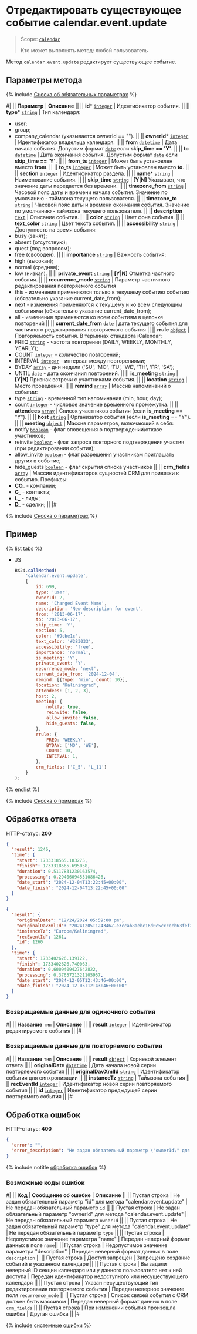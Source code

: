 # Отредактировать существующее событие calendar.event.update

> Scope: [`calendar`](../scopes/permissions.md)
>
> Кто может выполнять метод: любой пользователь

Метод `calendar.event.update` редактирует существующее событие.

## Параметры метода

{% include [Сноска об обязательных параметрах](../../_includes/required.md) %}

#|
|| **Параметр** | **Описание** ||
|| **id***
[`integer`](../data-types.md) | Идентификатор события. ||
|| **type***
[`string`](../data-types.md) | Тип календаря:
- user;
- group;
- company_calendar (указывается ownerId == ""). ||
|| **ownerId***
[`integer`](../data-types.md) | Идентификатор владельца календаря. ||
|| **from**
[`datetime`](../data-types.md) | Дата начала события. Допустим формат [`date`](../data-types.md) если **skip_time == 'Y'**. ||
|| **to**
[`datetime`](../data-types.md) | Дата окончания события. Допустим формат [`date`](../data-types.md) если **skip_time == 'Y'**. ||
|| **from_ts**
[`integer`](../data-types.md) | Может быть установлен вместо **from**. ||
|| **to_ts**
[`integer`](../data-types.md) | Может быть установлен вместо **to**. ||
|| **section**
[`integer`](../data-types.md) | Идентификатор раздела. ||
|| **name***
[`string`](../data-types.md) | Наименование события. ||
|| **skip_time**
[`string`](../data-types.md) | **[Y\|N]** Указывает, что значение даты передается без времени. ||
|| **timezone_from**
[`string`](../data-types.md) | Часовой пояс даты и времени начала события. Значение по умолчанию - таймзона текущего пользователя. ||
|| **timezone_to**
[`string`](../data-types.md) | Часовой пояс даты и времени окончания события. Значение по умолчанию - таймзона текущего пользователя. ||
|| **description**
[`text`](../data-types.md) | Описание события. ||
|| **color**
[`string`](../data-types.md) | Цвет фона события. ||
|| **text_color**
[`string`](../data-types.md) | Цвет текста события. ||
|| **accessibility**
[`string`](../data-types.md) | Доступность на время события: 
- busy (занят); 
- absent (отсутствую); 
- quest (под вопросом); 
- free (свободен). ||
|| **importance**
[`string`](../data-types.md) | Важность события: 
- high (высокая); 
- normal (средняя); 
- low (низкая). ||
|| **private_event**
[`string`](../data-types.md) | **[Y\|N]** Отметка частного события. ||
|| **recurrence_mode**
[`string`](../data-types.md) | Параметр частичного редактирования повторяемого события
- this - изменения применяются только к текущему событию событию (обязательно указание current_date_from); 
- next - изменения применяются к текущему и ко всем следующим событиями (обязательно указание current_date_from); 
- all - изменения применяются ко всем событиям в цепочке повторений ||
|| **current_date_from**
[`date`](../data-types.md) | дата текущего события для частичного редактирования повторяемого события ||
|| **rrule**
[`object`](../data-types.md) | Повторяемость события. В терминах стандарта iCalendar:
- FREQ [`string`](../data-types.md) - частота повторения (DAILY, WEEKLY, MONTHLY, YEARLY);
- COUNT [`integer`](../data-types.md) - количество повторений;
- INTERVAL [`integer`](../data-types.md) - интервал между повторениями;
- BYDAY [`array`](../data-types.md) - дни недели ('SU', 'MO', 'TU', 'WE', 'TH', 'FR', 'SA');
- UNTIL [`date`](../data-types.md) - дата окончания повторений. ||
|| **is_meeting**
[`string`](../data-types.md) | **[Y\|N]** Признак встречи с участниками события. ||
|| **location**
[`string`](../data-types.md) | Место проведения. ||
|| **remind**
[`array`](../data-types.md) | Массив напоминаний о событии:
- type [`string`](../data-types.md) - временной тип напоминания (min, hour, day); 
- count [`integer`](../data-types.md) - числовое значение временного промежутка. ||
|| **attendees**
[`array`](../data-types.md) | Список участников события (если **is_meeting** == "Y"). ||
|| **host**
[`string`](../data-types.md) | Организатор события (если **is_meeting** == "Y"). ||
|| **meeting**
[`object`](../data-types.md) | Массив параметров, включающий в себя: 
- notify [`boolean`](../data-types.md) - флаг оповещения о подтверждении\отказе участников;
- reinvite [`boolean`](../data-types.md) - флаг запроса повторного подтверждения участия (при редактировании события);
- allow_invite [`boolean`](../data-types.md) - флаг разрешения участникам приглашать других в событие;
- hide_guests [`boolean`](../data-types.md) - флаг скрытия списка участников ||
|| **crm_fields**
[`array`](../data-types.md) | Массив идентификаторов сущностей CRM для привязки к событию. Префиксы:
- **CO_** - компании;
- **C_** - контакты;
- **L_** - лиды;
- **D_** - сделки; ||
|#

{% include [Сноска о параметрах](../../_includes/required.md) %}

## Пример

{% list tabs %}

- JS

    ```js
    BX24.callMethod(
        'calendar.event.update',
        {
            id: 699,
            type: 'user',
            ownerId: 2,
            name: 'Changed Event Name',
            description: 'New description for event',
            from: '2013-06-17',
            to: '2013-06-17',
            skip_time: 'Y',
            section: 5,
            color: '#9cbe1c',
            text_color: '#283033',
            accessibility: 'free',
            importance: 'normal',
            is_meeting: 'Y',
            private_event: 'Y',
            recurrence_mode: 'next',
            current_date_from: '2024-12-04',
            remind: [{type: 'min', count: 10}],
            location: 'Kaliningrad',
            attendees: [1, 2, 3],
            host: 2,
            meeting: {
                notify: true,
                reinvite: false,
                allow_invite: false,
                hide_guests: false,
            },
            rrule: {
                FREQ: 'WEEKLY',
                BYDAY: ['MO', 'WE'],
                COUNT: 10,
                INTERVAL: 1,
            },
            crm_fields: ['C_5', 'L_11']
        }
    );
    ```
{% endlist %}

{% include [Сноска о примерах](../../_includes/examples.md) %}

## Обработка ответа

HTTP-статус: **200**

```json
{
  "result": 1246,
  "time": {
    "start": 1733318565.183275,
    "finish": 1733318565.695058,
    "duration": 0.5117831230163574,
    "processing": 0.29406094551086426,
    "date_start": "2024-12-04T13:22:45+00:00",
    "date_finish": "2024-12-04T13:22:45+00:00"
  }
}
```

```json
{
  "result": {
    "originalDate": "12/24/2024 05:59:00 pm",
    "originalDavXmlId": "20241205T124346Z-e3ccab8aebc16d0c5cccecb63fef2bc3@b24evo.lan",
    "instanceTz": "Europe/Kaliningrad",
    "recEventId": 1261,
    "id": 1260
  },
  "time": {
    "start": 1733402626.139122,
    "finish": 1733402626.740063,
    "duration": 0.6009409427642822,
    "processing": 0.3765721321105957,
    "date_start": "2024-12-05T12:43:46+00:00",
    "date_finish": "2024-12-05T12:43:46+00:00"
  }
}
```

### Возвращаемые данные для одиночного события
#|
|| **Название**
`тип` | **Описание** ||
|| **result**
[`integer`](../data-types.md) | Идентификатор редактируемого события ||
|#

### Возвращаемые данные для повторяемого события
#|
|| **Название**
`тип` | **Описание** ||
|| **result**
[`object`](../data-types.md) | Корневой элемент ответа ||
|| **originalDate**
[`datetime`](../data-types.md) | Дата начала новой серии повторяемого события ||
|| **originalDavXmlId**
[`string`](../data-types.md) | Идентификатор события для синхронизации ||
|| **instanceTz**
[`string`](../data-types.md) | Таймзона события ||
|| **recEventId**
[`integer`](../data-types.md) | Идентификатор новой серии повторяемого события ||
|| **id**
[`integer`](../data-types.md) | Идентификатор предыдущей серии повторямого события ||
|#

## Обработка ошибок

HTTP-статус: **400**

```json
{
  "error": "",
  "error_description": "Не задан обязательный параметр \"ownerId\" для метода \"calendar.event.update\""
}
```
{% include notitle [обработка ошибок](../../_includes/error-info.md) %}

### Возможные коды ошибок

#|
|| **Код** | **Cообщение об ошибке** | **Описание** ||
|| Пустая строка | Не задан обязательный параметр "id" для метода "calendar.event.update" | Не передан обязательный параметр `id` ||
|| Пустая строка | Не задан обязательный параметр "ownerId" для метода "calendar.event.update" | Не передан обязательный параметр `ownerId` ||
|| Пустая строка | Не задан обязательный параметр "type" для метода "calendar.event.update" | Не передан обязательный параметр `type` ||
|| Пустая строка | Недопустимое значение параметра "name" | Передан неверный формат данных в поле `name`||
|| Пустая строка | Недопустимое значение параметра "description" | Передан неверный формат данных в поле `description` ||
|| Пустая строка | Доступ запрещен | Запрещено создание событий в указанном календаре ||
|| Пустая строка | Вы задали неверный ID секции календаря или у данного пользователя нет к ней доступа | Передан идентификатор недоступного или несуществующего календаря ||
|| Пустая строка | Указан несуществующий тип редактирования повторяемого события | Передан неверное значение поля `recurrence_mode` ||
|| Пустая строка | Список связей события с CRM должен быть массивом | Передан неверный формат данных в поле `crm_fields` ||
|| Пустая строка | При изменении события произошла ошибка | Другая ошибка ||
|#

{% include [системные ошибки](../../_includes/system-errors.md) %}